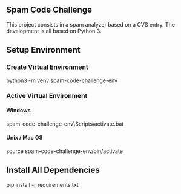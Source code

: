 ## Spam Code Challenge

This project consists in a spam analyzer based on a CVS entry. The development is all based on Python 3.

## Setup Environment

### Create Virtual Environment

python3 -m venv spam-code-challenge-env

### Active Virtual Environment

#### Windows

spam-code-challenge-env\Scripts\activate.bat

#### Unix / Mac OS

source spam-code-challenge-env/bin/activate

## Install All Dependencies

pip install -r requirements.txt
